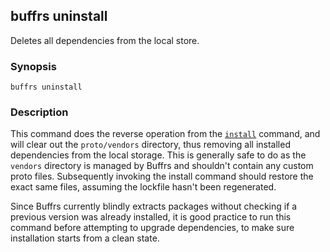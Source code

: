 ## buffrs uninstall

Deletes all dependencies from the local store.

### Synopsis

`buffrs uninstall`

### Description

This command does the reverse operation from the
[`install`](buffrs-uninstall.md) command, and will clear out the `proto/vendors`
directory, thus removing all installed dependencies from the local storage. This
is generally safe to do as the `vendors` directory is managed by Buffrs and
shouldn't contain any custom proto files. Subsequently invoking the install
command should restore the exact same files, assuming the lockfile hasn't been
regenerated.

Since Buffrs currently blindly extracts packages without checking if a previous
version was already installed, it is good practice to run this command before
attempting to upgrade dependencies, to make sure installation starts from a
clean state.